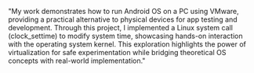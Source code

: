 "My work demonstrates how to run Android OS on a PC using VMware, providing a practical alternative to physical devices for app testing and development. Through this project, I implemented a Linux system call (clock_settime) to modify system time, showcasing hands-on interaction with the operating system kernel. This exploration highlights the power of virtualization for safe experimentation while bridging theoretical OS concepts with real-world implementation."
